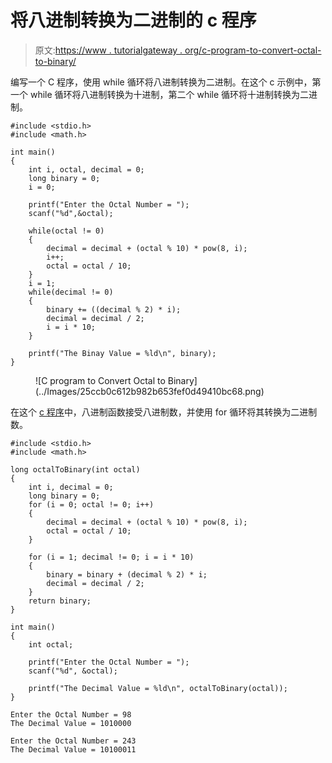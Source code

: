 # 将八进制转换为二进制的 c 程序

> 原文:[https://www . tutorialgateway . org/c-program-to-convert-octal-to-binary/](https://www.tutorialgateway.org/c-program-to-convert-octal-to-binary/)

编写一个 C 程序，使用 while 循环将八进制转换为二进制。在这个 c 示例中，第一个 while 循环将八进制转换为十进制，第二个 while 循环将十进制转换为二进制。

```
#include <stdio.h>
#include <math.h>

int main()
{
    int i, octal, decimal = 0;
    long binary = 0;
    i = 0;

    printf("Enter the Octal Number = ");
    scanf("%d",&octal);

    while(octal != 0)
    {
        decimal = decimal + (octal % 10) * pow(8, i);
        i++;
        octal = octal / 10;
    }
    i = 1;
    while(decimal != 0)
    {
        binary += ((decimal % 2) * i);
        decimal = decimal / 2;
        i = i * 10;
    }

    printf("The Binay Value = %ld\n", binary); 
}
```

<figure class="wp-block-image size-large">![C program to Convert Octal to Binary](../Images/25ccb0c612b982b653fef0d49410bc68.png)</figure>

在这个 [c 程序](https://www.tutorialgateway.org/c-programming-examples/)中，八进制函数接受八进制数，并使用 for 循环将其转换为二进制数。

```
#include <stdio.h>
#include <math.h>

long octalToBinary(int octal)
{
    int i, decimal = 0;
    long binary = 0;
    for (i = 0; octal != 0; i++)
    {
        decimal = decimal + (octal % 10) * pow(8, i);
        octal = octal / 10;
    }

    for (i = 1; decimal != 0; i = i * 10)
    {
        binary = binary + (decimal % 2) * i;
        decimal = decimal / 2;
    }
    return binary;
}

int main()
{
    int octal;

    printf("Enter the Octal Number = ");
    scanf("%d", &octal);

    printf("The Decimal Value = %ld\n", octalToBinary(octal));
}
```

```
Enter the Octal Number = 98
The Decimal Value = 1010000

Enter the Octal Number = 243
The Decimal Value = 10100011
```